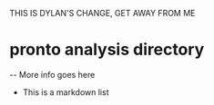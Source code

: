 THIS IS DYLAN'S CHANGE, GET AWAY FROM ME
# pronto analysis directory 
--
More info goes here
* This is a markdown list
